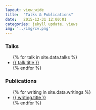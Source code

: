 ```yaml
---
layout: view_wide
title:  "Talks & Publications"
date:   2015-12-31 12:00:01
categories: jekyll update, views
img: '../img/cv.png'
---
```


<div class="col-lg-6 col-sm-12">
  <h3>Talks</h3>
  <ul>
    {% for talk in site.data.talks %}
      <li class="project">
        <a href="{{talk.url}}" target="_blank">
          {{ talk.title }}
        </a>
      </li>
    {% endfor %}
  </ul>
</div>

<div class="col-lg-6 col-sm-12">
  <h3>Publications</h3>
  <ul>
    {% for writing in site.data.writings %}
      <li class="project">
        <a href="{{writing.url}}" target="_blank">
          {{ writing.title }}
        </a>
      </li>
    {% endfor %}
  </ul>
</div>